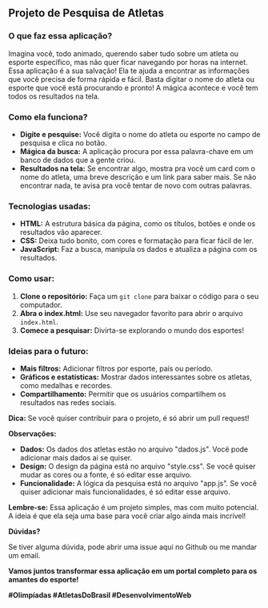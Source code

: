 ## Projeto de Pesquisa de Atletas

### O que faz essa aplicação?

Imagina você, todo animado, querendo saber tudo sobre um atleta ou esporte específico, mas não quer ficar navegando por horas na internet. Essa aplicação é a sua salvação!
Ela te ajuda a encontrar as informações que você precisa de forma rápida e fácil. Basta digitar o nome do atleta ou esporte que você está procurando e pronto! A mágica acontece e você tem todos os resultados na tela. 

### Como ela funciona?

* **Digite e pesquise:** Você digita o nome do atleta ou esporte no campo de pesquisa e clica no botão.
* **Mágica da busca:** A aplicação procura por essa palavra-chave em um banco de dados que a gente criou.
* **Resultados na tela:** Se encontrar algo, mostra pra você um card com o nome do atleta, uma breve descrição e um link para saber mais. Se não encontrar nada, te avisa pra você tentar de novo com outras palavras.

### Tecnologias usadas:

* **HTML:** A estrutura básica da página, como os títulos, botões e onde os resultados vão aparecer.
* **CSS:** Deixa tudo bonito, com cores e formatação para ficar fácil de ler.
* **JavaScript:** Faz a busca, manipula os dados e atualiza a página com os resultados.

### Como usar:

1. **Clone o repositório:** Faça um `git clone` para baixar o código para o seu computador.
2. **Abra o index.html:** Use seu navegador favorito para abrir o arquivo `index.html`.
3. **Comece a pesquisar:** Divirta-se explorando o mundo dos esportes!

### Ideias para o futuro:

* **Mais filtros:** Adicionar filtros por esporte, país ou período.
* **Gráficos e estatísticas:** Mostrar dados interessantes sobre os atletas, como medalhas e recordes.
* **Compartilhamento:** Permitir que os usuários compartilhem os resultados nas redes sociais.

**Dica:** Se você quiser contribuir para o projeto, é só abrir um pull request!

**Observações:**

* **Dados:** Os dados dos atletas estão no arquivo "dados.js". Vocë pode adicionar mais dados ai se quiser.
* **Design:** O design da página está no arquivo "style.css". Se você quiser mudar as cores ou a fonte, é só editar esse arquivo.
* **Funcionalidade:** A lógica da pesquisa está no arquivo "app.js". Se você quiser adicionar mais funcionalidades, é só editar esse arquivo.

**Lembre-se:** Essa aplicação é um projeto simples, mas com muito potencial. A ideia é que ela seja uma base para você criar algo ainda mais incrível! 

**Dúvidas?**

Se tiver alguma dúvida, pode abrir uma issue aqui no Github ou me mandar um email.

**Vamos juntos transformar essa aplicação em um portal completo para os amantes do esporte!** 
 
**#Olimpíadas #AtletasDoBrasil #DesenvolvimentoWeb**
